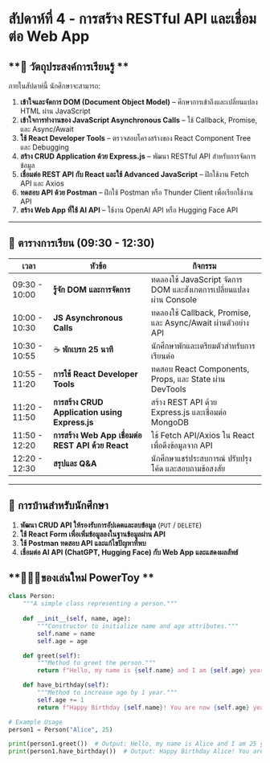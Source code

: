 # **สัปดาห์ที่ 4 - การสร้าง RESTful API และเชื่อมต่อ Web App**

## **📌 วัตถุประสงค์การเรียนรู้ **

ภายในสัปดาห์นี้ นักศึกษาจะสามารถ:

1. **เข้าใจและจัดการ DOM (Document Object Model)** – ศึกษาการเข้าถึงและเปลี่ยนแปลง HTML ผ่าน JavaScript  
2. **เข้าใจการทำงานของ JavaScript Asynchronous Calls** – ใช้ Callback, Promise, และ Async/Await  
3. **ใช้ React Developer Tools** – ตรวจสอบโครงสร้างของ React Component Tree และ Debugging  
4. **สร้าง CRUD Application ด้วย Express.js** – พัฒนา RESTful API สำหรับการจัดการข้อมูล  
5. **เชื่อมต่อ REST API กับ React และใช้ Advanced JavaScript** – ฝึกใช้งาน Fetch API และ Axios  
6. **ทดสอบ API ด้วย Postman** – ฝึกใช้ Postman หรือ Thunder Client เพื่อเรียกใช้งาน API  
7. **สร้าง Web App ที่ใช้ AI API** – ใช้งาน OpenAI API หรือ Hugging Face API  

---

## **📍 ตารางการเรียน (09:30 - 12:30)**
| เวลา               | หัวข้อ                                                   | กิจกรรม                                                              |
|------------------|--------------------------------------------------------|---------------------------------------------------------------------|
| 09:30 - 10:00   | **รู้จัก DOM และการจัดการ**                              | ทดลองใช้ JavaScript จัดการ DOM และสังเกตการเปลี่ยนแปลงผ่าน Console |
| 10:00 - 10:30   | **JS Asynchronous Calls**                               | ทดลองใช้ Callback, Promise, และ Async/Await ผ่านตัวอย่าง API      |
| 10:30 - 10:55   | ☕ **พักเบรก 25 นาที**                                  | นักศึกษาพักและเตรียมตัวสำหรับการเรียนต่อ                         |
| 10:55 - 11:20   | **การใช้ React Developer Tools**                        | ทดสอบ React Components, Props, และ State ผ่าน DevTools             |
| 11:20 - 11:50   | **การสร้าง CRUD Application using Express.js**          | สร้าง REST API ด้วย Express.js และเชื่อมต่อ MongoDB                |
| 11:50 - 12:20   | **การสร้าง Web App เชื่อมต่อ REST API ด้วย React**      | ใช้ Fetch API/Axios ใน React เพื่อดึงข้อมูลจาก API                 |
| 12:20 - 12:30   | **สรุปและ Q&A**                                        | นักศึกษาแชร์ประสบการณ์ ปรับปรุงโค้ด และสอบถามข้อสงสัย             |
---

## **📌 การบ้านสำหรับนักศึกษา**
1. **พัฒนา CRUD API ให้รองรับการอัปเดตและลบข้อมูล** (`PUT` / `DELETE`)  
2. **ใช้ React Form เพื่อเพิ่มข้อมูลลงในฐานข้อมูลผ่าน API**  
3. **ใช้ Postman ทดสอบ API และแก้ไขปัญหาที่พบ**  
4. **เชื่อมต่อ AI API (ChatGPT, Hugging Face) กับ Web App และแสดงผลลัพธ์**

## **🎉🍄‍🟫ของเล่นใหม่ PowerToy **
```python
class Person:
    """A simple class representing a person."""
    
    def __init__(self, name, age):
        """Constructor to initialize name and age attributes."""
        self.name = name
        self.age = age

    def greet(self):
        """Method to greet the person."""
        return f"Hello, my name is {self.name} and I am {self.age} years old."

    def have_birthday(self):
        """Method to increase age by 1 year."""
        self.age += 1
        return f"Happy Birthday {self.name}! You are now {self.age} years old."

# Example Usage
person1 = Person("Alice", 25)

print(person1.greet())  # Output: Hello, my name is Alice and I am 25 years old.
print(person1.have_birthday())  # Output: Happy Birthday Alice! You are now 26 years old.

```

